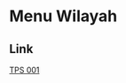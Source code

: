 # Menu Wilayah

## Link

[TPS 001](https://github.com/gigit-pemilu/pemilu-2024-95-papua-pegunungan/tree/main/pilpres/hitung-suara/sub/95-papua-pegunungan/sub/06-yalimo/sub/02-apalapsili/sub/2045-pong/sub/001-tps)


